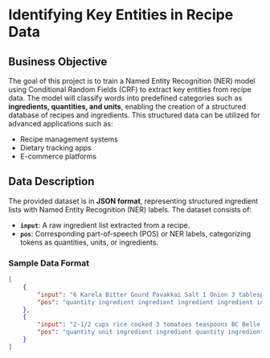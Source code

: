 # Identifying Key Entities in Recipe Data

## Business Objective
The goal of this project is to train a Named Entity Recognition (NER) model using Conditional Random Fields (CRF) to extract key entities from recipe data. The model will classify words into predefined categories such as **ingredients, quantities, and units**, enabling the creation of a structured database of recipes and ingredients. This structured data can be utilized for advanced applications such as:
- Recipe management systems
- Dietary tracking apps
- E-commerce platforms

## Data Description
The provided dataset is in **JSON format**, representing structured ingredient lists with Named Entity Recognition (NER) labels. The dataset consists of:
- **`input`**: A raw ingredient list extracted from a recipe.
- **`pos`**: Corresponding part-of-speech (POS) or NER labels, categorizing tokens as quantities, units, or ingredients.

### **Sample Data Format**
```json
[
    {
        "input": "6 Karela Bitter Gourd Pavakkai Salt 1 Onion 3 tablespoon Gram flour besan 2 teaspoons Turmeric powder Haldi Red Chilli Cumin seeds Jeera Coriander Powder Dhania Amchur Dry Mango Sunflower Oil",
        "pos": "quantity ingredient ingredient ingredient ingredient ingredient quantity ingredient quantity unit ingredient ingredient ingredient quantity unit ingredient ingredient ingredient ingredient ingredient ingredient ingredient ingredient ingredient ingredient ingredient ingredient ingredient ingredient ingredient ingredient"
    },
    {
        "input": "2-1/2 cups rice cooked 3 tomatoes teaspoons BC Belle Bhat powder 1 teaspoon chickpea lentils 1/2 cumin seeds white urad dal mustard green chilli dry red 2 cashew or peanuts 1-1/2 tablespoon oil asafoetida",
        "pos": "quantity unit ingredient ingredient quantity ingredient unit ingredient ingredient ingredient ingredient quantity unit ingredient ingredient quantity ingredient ingredient ingredient ingredient ingredient ingredient ingredient ingredient ingredient ingredient quantity ingredient ingredient ingredient quantity unit ingredient ingredient"
    }
]

